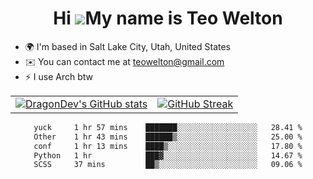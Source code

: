 <div align="center">
  
# Hi ![](https://user-images.githubusercontent.com/18350557/176309783-0785949b-9127-417c-8b55-ab5a4333674e.gif)My name is Teo Welton
</div>

*   🌍  I'm based in Salt Lake City, Utah, United States
*   ✉️  You can contact me at [teowelton@gmail.com](mailto:teowelton@gmail.com)
*   ⚡  I use Arch btw

<div align="center">

|||
|:-------------------------:|:-------------------------:|
| [![DragonDev's GitHub stats](https://github-readme-stats.vercel.app/api?username=DragonDev07&bg_color=1e1e2e&text_color=cdd6f4&icon_color=cba6f7&title_color=94e2d5)](https://github.com/DragonDev07) | [![GitHub Streak](https://streak-stats.demolab.com?user=DragonDev07&theme=catppuccin-mocha)](https://git.io/streak-stats) |

<!--START_SECTION:waka-->

```txt
yuck     1 hr 57 mins    ███████░░░░░░░░░░░░░░░░░░   28.41 %
Other    1 hr 43 mins    ██████▒░░░░░░░░░░░░░░░░░░   25.00 %
conf     1 hr 13 mins    ████▒░░░░░░░░░░░░░░░░░░░░   17.80 %
Python   1 hr            ███▓░░░░░░░░░░░░░░░░░░░░░   14.67 %
SCSS     37 mins         ██▒░░░░░░░░░░░░░░░░░░░░░░   09.06 %
```

<!--END_SECTION:waka-->

</div>
